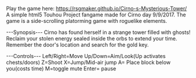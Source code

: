 Play the game here: https://rsgmaker.github.io/Cirno-s-Mysterious-Tower/
A simple html5 Touhou Project fangame made for Cirno day 9/9/2017.
The game is a side-scrolling platorming game with roguelike elements.

---Synopsis---
Cirno has found herself in a strange tower filled with ghosts!
Reclaim your stolen energy sealed inside the orbs to extend your time.
Remember the door's location and search for the gold key.

---Controls---
Left/Right=Move
Up/Down=Aim/Look(Up activates chests/doors)
Z=Shoot
X=Jump/Mid-air jump
A= Place block below you(costs time)
M=toggle mute
Enter= pause